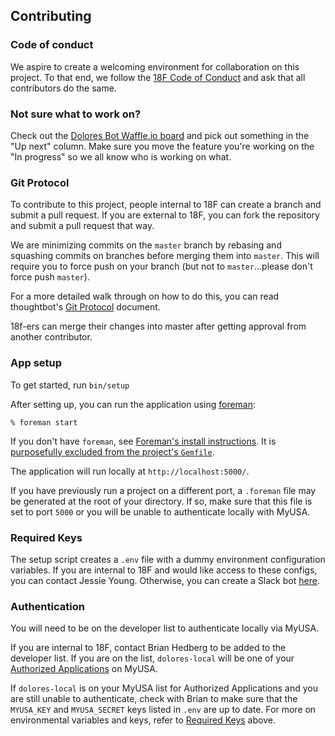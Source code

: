 ## Contributing

### Code of conduct

We aspire to create a welcoming environment for collaboration on this project.
To that end, we follow the [18F Code of
Conduct](https://github.com/18F/code-of-conduct/blob/master/code-of-conduct.md)
and ask that all contributors do the same.

### Not sure what to work on?

Check out the [Dolores Bot Waffle.io
board](https://waffle.io/18F/dolores-landingham-bot) and pick out something in
the "Up next" column. Make sure you move the feature you're working on the "In
progress" so we all know who is working on what.

### Git Protocol

To contribute to this project, people internal to 18F can create a branch and
submit a pull request. If you are external to 18F, you can fork the repository
and submit a pull request that way.

We are minimizing commits on the `master` branch by rebasing and squashing
commits on branches before merging them into `master`. This will require you to
force push on your branch (but not to `master`...please don't force push
`master`).

For a more detailed walk through on how to do this, you can read thoughtbot's
[Git
Protocol](https://github.com/thoughtbot/guides/tree/master/protocol/git#write-a-feature)
document.

18f-ers can merge their changes into master after getting approval from another
contributor.

### App setup

To get started, run `bin/setup`

After setting up, you can run the application using [foreman]:

    % foreman start

If you don't have `foreman`, see [Foreman's install instructions][foreman]. It
is [purposefully excluded from the project's `Gemfile`][exclude].

[foreman]: https://github.com/ddollar/foreman
[exclude]: https://github.com/ddollar/foreman/pull/437#issuecomment-41110407

The application will run locally at `http://localhost:5000/`. 

If you have previously run a project on a different port, a `.foreman` file 
may be generated at the root of your directory. If so, make sure that this 
file is set to port `5000` or you will be unable to authenticate locally with MyUSA.

### <a name="required-keys">Required Keys</a>

The setup script creates a `.env` file with a dummy environment configuration variables.
If you are internal to 18F and would like access to these configs,
you can contact Jessie Young. Otherwise, you can create a Slack bot
[here](https://18f.slack.com/services/new/bot).

### Authentication

You will need to be on the developer list to authenticate locally via MyUSA.

If you are internal to 18F, contact Brian Hedberg to be added to the developer list.
If you are on the list, `dolores-local` will be one of your [Authorized Applications](https://alpha.my.usa.gov/authorizations) 
on MyUSA.

If `dolores-local` is on your MyUSA list for Authorized Applications and you 
are still unable to authenticate, check with Brian to make sure that the `MYUSA_KEY`
and `MYUSA_SECRET` keys listed in `.env` are up to date.
For more on environmental variables and keys, refer to [Required Keys](#required-keys) above.

